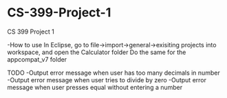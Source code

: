 # CS-399-Project-1
CS 399 Project 1

-How to use
In Eclipse, go to file->import->general->exisiting projects into workspace, and open the Calculator folder
Do the same for the appcompat_v7 folder

TODO
-Output error message when user has too many decimals in number
-Output error message when user tries to divide by zero
-Output error message when user presses equal without entering a number
